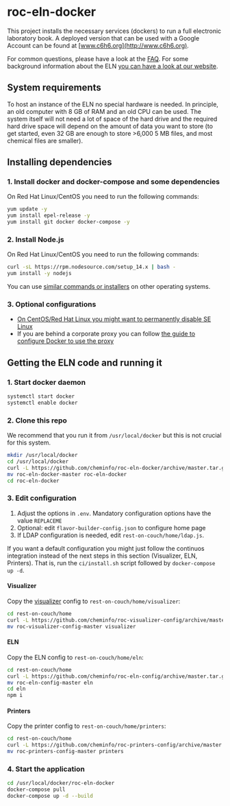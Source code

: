 # roc-eln-docker

This project installs the necessary services (dockers) to run a full electronic laboratory book. A deployed version that can be used with a Google Account can be found at [www.c6h6.org](http://www.c6h6.org).

For common questions, please have a look at the [FAQ](faq.md). For some background information about the ELN [you can have a look at our website](https://cheminfo.github.io/).

## System requirements

To host an instance of the ELN no special hardware is needed. In principle, an old computer with 8 GB of RAM and an old CPU can be used.
The system itself will not need a lot of space of the hard drive and the required hard drive space will depend on the amount of data you want to store (to get started, even 32 GB are enough to store >6,000 5 MB files, and most chemical files are smaller).

## Installing dependencies

### 1. Install docker and docker-compose and some dependencies

On Red Hat Linux/CentOS you need to run the following commands:

```bash
yum update -y
yum install epel-release -y
yum install git docker docker-compose -y
```

### 2. Install Node.js

On Red Hat Linux/CentOS you need to run the following commands:

```bash
curl -sL https://rpm.nodesource.com/setup_14.x | bash -
yum install -y nodejs
```

You can use [similar commands or installers](https://nodejs.org/en/download/) on other operating systems.

### 3. Optional configurations

- [On CentOS/Red Hat Linux you might want to permanently disable SE Linux](https://www.rootusers.com/how-to-enable-or-disable-selinux-in-centos-rhel-7/)
- If you are behind a corporate proxy you can follow [the guide to configure Docker to use the proxy](https://docs.docker.com/engine/admin/systemd/#/http-proxy)

## Getting the ELN code and running it

### 1. Start docker daemon

```bash
systemctl start docker
systemctl enable docker
```

### 2. Clone this repo

We recommend that you run it from `/usr/local/docker` but this is not crucial for this system.

```bash
mkdir /usr/local/docker
cd /usr/local/docker
curl -L https://github.com/cheminfo/roc-eln-docker/archive/master.tar.gz | tar xz
mv roc-eln-docker-master roc-eln-docker
cd roc-eln-docker
```

### 3. Edit configuration

1. Adjust the options in `.env`. Mandatory configuration options have the value `REPLACEME`
2. Optional: edit `flavor-builder-config.json` to configure home page
3. If LDAP configuration is needed, edit `rest-on-couch/home/ldap.js`.

If you want a default configuration you might just follow the continuos integration instead of the next steps in this section (Visualizer, ELN, Printers). That is, run the `ci/install.sh` script followed by `docker-compose up -d`.

#### Visualizer

Copy the [visualizer](https://github.com/NPellet/visualizer) config to `rest-on-couch/home/visualizer`:

```bash
cd rest-on-couch/home
curl -L https://github.com/cheminfo/roc-visualizer-config/archive/master.tar.gz | tar xz
mv roc-visualizer-config-master visualizer
```

#### ELN

Copy the ELN config to `rest-on-couch/home/eln`:

```bash
cd rest-on-couch/home
curl -L https://github.com/cheminfo/roc-eln-config/archive/master.tar.gz | tar xz
mv roc-eln-config-master eln
cd eln
npm i
```

#### Printers

Copy the printer config to `rest-on-couch/home/printers`:

```bash
cd rest-on-couch/home
curl -L https://github.com/cheminfo/roc-printers-config/archive/master.tar.gz | tar xz
mv roc-printers-config-master printers
```

### 4. Start the application

```bash
cd /usr/local/docker/roc-eln-docker
docker-compose pull
docker-compose up -d --build
```

